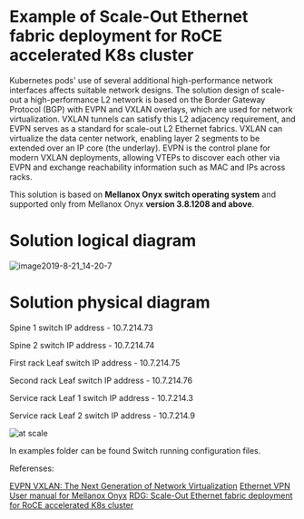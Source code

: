 
# Example of Scale-Out Ethernet fabric deployment for RoCE accelerated K8s cluster

Kubernetes pods' use of several additional high-performance network interfaces affects suitable network designs.
The solution design of scale-out a high-performance L2 network is based on the Border Gateway Protocol (BGP) with EVPN and VXLAN overlays, which are used for network virtualization. VXLAN tunnels can satisfy this L2 adjacency requirement, and EVPN serves as a standard for scale-out L2 Ethernet fabrics. VXLAN can virtualize the data center network, enabling layer 2 segments to be extended over an IP core (the underlay). EVPN is the control plane for modern VXLAN deployments, allowing VTEPs to discover each other via EVPN and exchange reachability information such as MAC and IPs across racks.

This solution is based on **Mellanox Onyx switch operating system** and supported only from Mellanox Onyx **version 3.8.1208 and above**.

# Solution logical diagram

![image2019-8-21_14-20-7](https://user-images.githubusercontent.com/29685932/63932904-d920fe00-ca60-11e9-929b-390ba96014b1.png)

# Solution physical diagram 

Spine 1 switch IP address - 10.7.214.73

Spine 2 switch IP address - 10.7.214.74

First rack Leaf switch IP address - 10.7.214.75

Second rack Leaf switch IP address - 10.7.214.76

Service rack Leaf 1 switch IP address - 10.7.214.3

Service rack Leaf 2 switch IP address - 10.7.214.9

![at scale](https://user-images.githubusercontent.com/29685932/63930381-e982aa00-ca5b-11e9-91de-08b8be0a821b.JPG)

In examples folder can be found Switch running configuration files.

Referenses:

[EVPN VXLAN: The Next Generation of Network Virtualization](https://www.mellanox.com/campaigns/2018/the-next-generation-of-network-virtualization-with-evpn-vxlan/)
[Ethernet VPN User manual for Mellanox Onyx](https://docs.mellanox.com/pages/viewpage.action?pageId=15054377#EthernetVPN(EVPN)-L2Configuration,MLAGandVLANs)
[RDG: Scale-Out Ethernet fabric deployment for RoCE accelerated K8s cluster](https://docs.mellanox.com/pages/viewpage.action?pageId=18483472)
